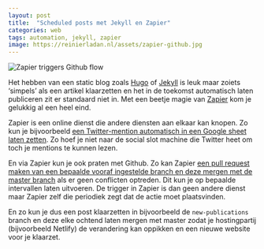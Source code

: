 ```yaml
---
layout: post
title:  "Scheduled posts met Jekyll en Zapier"
categories: web
tags: automation, jekyll, zapier
image: https://reinierladan.nl/assets/zapier-github.jpg
---
```


![Zapier triggers Github flow](https://reinierladan.nl/assets/zapier-github.jpg)

Het hebben van een static blog zoals [Hugo](https://gohugo.io) of [Jekyll](https://jekyllrb.com) is leuk maar zoiets ‘simpels’ als een artikel klaarzetten en het in de toekomst automatisch laten publiceren zit er standaard niet in. Met een beetje magie van [Zapier](https://zapier.com/) kom je gelukkig al een heel eind.

Zapier is een online dienst die andere diensten aan elkaar kan knopen. Zo kun je bijvoorbeeld [een Twitter-mention automatisch in een Google sheet laten zetten](https://zapier.com/apps/google-sheets/integrations/twitter). Zo hoef je niet naar de social slot machine die Twitter heet om toch je mentions te kunnen lezen.

En via Zapier kun je ook praten met Github. Zo kan Zapier [een pull request maken van een bepaalde vooraf ingestelde branch en deze mergen met de master branch](https://zapier.com/apps/github/integrations/schedule) als er geen conflicten optreden. Dit kun je op bepaalde intervallen laten uitvoeren. De trigger in Zapier is dan geen andere dienst maar Zapier zelf die periodiek zegt dat de actie moet plaatsvinden.

En zo kun je dus een post klaarzetten in bijvoorbeeld de `new-publications` branch en deze elke ochtend laten mergen met master zodat je hostingpartij (bijvoorbeeld Netlify) de verandering kan oppikken en een nieuwe website voor je klaarzet. 